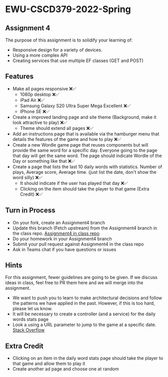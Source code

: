 # EWU-CSCD379-2022-Spring

## Assignment 4

The purpose of this assignment is to solidify your learning of:

- Responsive design for a variety of devices.
- Using a more complex API
- Creating services that use multiple EF classes (GET and POST)

## Features

- Make all pages responsive ❌✅
  - 1080p desktop ❌✅
  - iPad Air ❌✅
  - Samsung Galaxy S20 Ultra Super Mega Excellent ❌✅
  - IPhone SE ❌✅
- Create a improved landing page and site theme (Background, make it look attractive to play) ❌✅
  - Theme should extend all pages ❌✅
- Add an instructions page that is available via the hamburger menu that details the features of the game and how to play ❌✅
- Create a new Wordle game page that reuses components but will provide the same word for a specific day. Everyone going to the page that day will get the same word. The page should indicate Wordle of the Day or something like that ❌✅
- Create a page that lists the last 10 daily words with statistics. Number of plays, Average score, Average time. (just list the date, don't show the word silly) ❌✅
  - It should indicate if the user has played that day ❌✅
  - Clicking on the item should take the player to that game (Extra Credit) ❌✅

## Turn in Process

- On your fork, create an Assignment4 branch
- Update this branch (Fetch upstream) from the Assignment4 branch in the class repo. [Assignment4 in class repo](https://github.com/IntelliTect-Samples/EWU-CSCD379-2022-Spring/tree/Assignment4)
- Do your homework in your Assignment4 branch
- Submit your pull request against Assignment4 in the class repo
- Ask in Teams chat if you have questions or issues

## Hints

For this assignment, fewer guidelines are going to be given. If we discuss ideas in class, feel free to PR them here and we will merge into the assignment.

- We want to push you to learn to make architectural decisions and follow the patterns we have applied in the past. However, if this is too hard, please let us know.
- It will be necessary to create a controller (and a service) for the daily words stats page
- Look a using a URL parameter to jump to the game at a specific date. [Stack Overflow](https://stackoverflow.com/questions/48068520/nuxt-js-how-to-get-route-url-params-in-a-page)

## Extra Credit

- Clicking on an item in the daily word stats page should take the player to that game and allow them to play it
- Create another ad page and choose one at random
